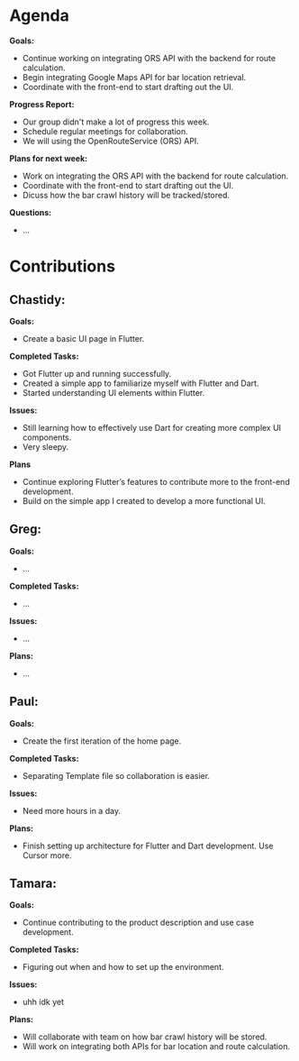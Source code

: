 # Agenda

**Goals:**
- Continue working on integrating ORS API with the backend for route calculation.
- Begin integrating Google Maps API for bar location retrieval.
- Coordinate with the front-end to start drafting out the UI.

**Progress Report:**
- Our group didn't make a lot of progress this week.
- Schedule regular meetings for collaboration.
- We will using the OpenRouteService (ORS) API.

**Plans for next week:**
- Work on integrating the ORS API with the backend for route calculation.
- Coordinate with the front-end to start drafting out the UI.
- Dicuss how the bar crawl history will be tracked/stored.

**Questions:**
- ...

# Contributions

## Chastidy: 
**Goals:**
- Create a basic UI page in Flutter.

**Completed Tasks:** 
- Got Flutter up and running successfully.
- Created a simple app to familiarize myself with Flutter and Dart.
- Started understanding UI elements within Flutter.

**Issues:** 
- Still learning how to effectively use Dart for creating more complex UI components.
- Very sleepy.

**Plans** 
- Continue exploring Flutter’s features to contribute more to the front-end development.
- Build on the simple app I created to develop a more functional UI.

## Greg: 
**Goals:**
- ...

**Completed Tasks:**
- ...

**Issues:**
- ...

**Plans:**
- ...

## Paul: 
**Goals:**
- Create the first iteration of the home page.

**Completed Tasks:**
- Separating Template file so collaboration is easier.

**Issues:**
- Need more hours in a day.

**Plans:**
- Finish setting up architecture for Flutter and Dart development. Use Cursor more.

## Tamara:
**Goals:**
- Continue contributing to the product description and use case development.

**Completed Tasks:**
- Figuring out when and how to set up the environment.

**Issues:**
- uhh idk yet

**Plans:**
- Will collaborate with team on how bar crawl history will be stored.
- Will work on integrating both APIs for bar location and route calculation.
